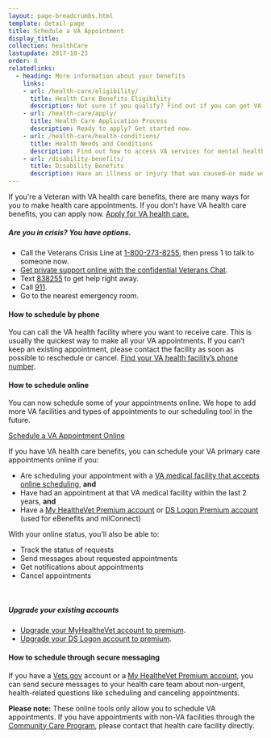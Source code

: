 ```yaml
---
layout: page-breadcrumbs.html
template: detail-page
title: Schedule a VA Appointment
display_title:
collection: healthCare
lastupdate: 2017-10-23
order: 8
relatedlinks:
  - heading: More information about your benefits
    links:
    - url: /health-care/eligibility/
      title: Health Care Benefits Eligibility
      description: Not sure if you qualify? Find out if you can get VA health care benefits.
    - url: /health-care/apply/
      title: Health Care Application Process
      description: Ready to apply? Get started now.
    - url: /health-care/health-conditions/
      title: Health Needs and Conditions
      description: Find out how to access VA services for mental health, women’s health, and other specific needs.
    - url: /disability-benefits/
      title: Disability Benefits
      description: Have an illness or injury that was caused—or made worse—by your active-duty service? Find out if you can get disability compensation (monthly payments) from VA.
---
```


<div itemscope itemtype ="http://schema.org/HowTo">
<div class="va-introtext" itemprop="description">

If you're a Veteran with VA health care benefits, there are many ways for you to make health care appointments. If you don't have VA health care benefits, you can apply now. <a href='/health-care/apply/'>Apply for VA health care.</a>
</div>

<div class="usa-alert usa-alert-warning va-alert">
  <div class="usa-alert-body">
	<h5>Are you in crisis? <a id="crisis-expander-link">You have options.</a></h5>
	<div id="crisis-expander-content" class="expander-content expander-content-closed">
	  <div class="expander-content-inner">
	    <ul>
	  	  <li>Call the Veterans Crisis Line at <a href="tel:+1-800-273-8255">1-800-273-8255</a>, then press 1 to talk to someone now.</li>
		  <li><a href="https://www.veteranscrisisline.net/ChatTermsOfService.aspx?account=Veterans%20Chat/">Get private support online with the confidential Veterans Chat</a>.</li>
		  <li>Text <a href="sms:838255">838255</a> to get help right away.</li>
		  <li>Call <a href="tel:911">911</a>.</li>
		  <li>Go to the nearest emergency room.</li>
		</ul>
	  </div>
  	</div>
  </div>
</div>

<div itemprop="steps" itemscope itemtype ="http://schema.org/HowToSection">


<h4 itemprop="name">How to schedule by phone</h4>

<div itemprop="itemListElement">

You can call the VA health facility where you want to receive care. This is usually the quickest way to make all your VA appointments. If you can’t keep an existing appointment, please contact the facility as soon as possible to reschedule or cancel. [Find your VA health facility’s phone number](/facilities).
</div>

<h4 itemprop="name">How to schedule online</h4>

<div itemprop="itemListElement">

You can now schedule some of your appointments online. We hope to add more VA facilities and types of appointments to our scheduling tool in the future.

<div>
  <a class="usa-button-primary va-button-primary" href="https://www.myhealth.va.gov/mhv-portal-web/web/myhealthevet/keeping-up-with-all-your-va-appointments">Schedule a VA Appointment Online</a>
</div>

If you have VA health care benefits, you can schedule your VA primary care appointments online if you:

- Are scheduling your appointment with a [VA medical facility that accepts online scheduling](https://www.myhealth.va.gov/mhv-portal-web/web/myhealthevet/keeping-up-with-all-your-va-appointments#facility-list), **and**
- Have had an appointment at that VA medical facility within the last 2 years, **and**
- Have a [My HealtheVet Premium account](https://www.myhealth.va.gov/mhv-portal-web/web/myhealthevet/upgrading-your-my-healthevet-account-through-in-person-or-online-authentication) or [DS Logon Premium account](https://mobile.va.gov/dslogon) (used for eBenefits and milConnect)

With your online status, you'll also be able to:

- Track the status of requests
- Send messages about requested appointments
- Get notifications about appointments
- Cancel appointments

<br>

##### Upgrade your existing accounts

- [Upgrade your MyHealtheVet account to premium](https://www.myhealth.va.gov/mhv-portal-web/web/myhealthevet/upgrading-your-my-healthevet-account-through-in-person-or-online-authentication).
- [Upgrade your DS Logon account to premium](https://mobile.va.gov/dslogon).
</div>

<h4 itemprop="name">How to schedule through secure messaging</h4>

<div itemprop="itemListElement">

If you have a [Vets.gov](/?next=%2Fhealth-care%2Fmessaging) account or a [My HealtheVet Premium account](https://www.myhealth.va.gov/mhv-portal-web/web/myhealthevet/upgrading-your-my-healthevet-account-through-in-person-or-online-authentication), you can send secure messages to your health care team about non-urgent, health-related questions like scheduling and canceling appointments.

**Please note:** These online tools only allow you to schedule VA appointments. If you have appointments with non-VA facilities through the [Community Care Program](https://www.va.gov/COMMUNITYCARE/veterans.asp), please contact that health care facility directly.

</div>

</div> <!-- closes overall FAQ -->
<br>
